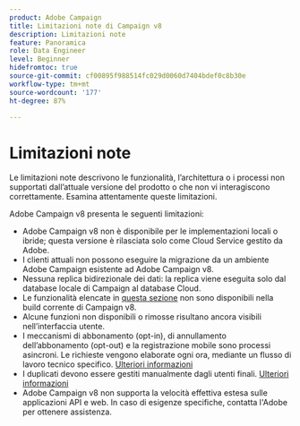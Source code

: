 ```yaml
---
product: Adobe Campaign
title: Limitazioni note di Campaign v8
description: Limitazioni note
feature: Panoramica
role: Data Engineer
level: Beginner
hidefromtoc: true
source-git-commit: cf00895f988514fc029d0060d7404bdef0c8b30e
workflow-type: tm+mt
source-wordcount: '177'
ht-degree: 87%

---
```


# Limitazioni note

Le limitazioni note descrivono le funzionalità, l’architettura o i processi non supportati dall’attuale versione del prodotto o che non vi interagiscono correttamente. Esamina attentamente queste limitazioni.

Adobe Campaign v8 presenta le seguenti limitazioni:

* Adobe Campaign v8 non è disponibile per le implementazioni locali o ibride; questa versione è rilasciata solo come Cloud Service gestito da Adobe.
* I clienti attuali non possono eseguire la migrazione da un ambiente Adobe Campaign esistente ad Adobe Campaign v8.
* Nessuna replica bidirezionale dei dati: la replica viene eseguita solo dal database locale di Campaign al database Cloud.
* Le funzionalità elencate in [questa sezione](capability-matrix.md#gs-unavailable-features) non sono disponibili nella build corrente di Campaign v8.
* Alcune funzioni non disponibili o rimosse risultano ancora visibili nell’interfaccia utente.
* I meccanismi di abbonamento (opt-in), di annullamento dell’abbonamento (opt-out) e la registrazione mobile sono processi asincroni. Le richieste vengono elaborate ogni ora, mediante un flusso di lavoro tecnico specifico. [Ulteriori informazioni](../config/replication.md#tech-wf)
* I duplicati devono essere gestiti manualmente dagli utenti finali. [Ulteriori informazioni](../dev/keys.md)
* Adobe Campaign v8 non supporta la velocità effettiva estesa sulle applicazioni API e web. In caso di esigenze specifiche, contatta l&#39;Adobe per ottenere assistenza.


